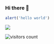 ### Hi there 👋

```js
alert('hello world')
```
[![](https://github-readme-stats.vercel.app/api?username=imgss&theme=radical)](https://github.com/anuraghazra/github-readme-stats)

![visitors count](https://visitors-by-url-pls-dont-use-this-in-your-repo.vercel.app/imgss-github-readme)

<!--
**imgss/imgss** is a ✨ _special_ ✨ repository because its `README.md` (this file) appears on your GitHub profile.
Here are some ideas to get you started:

- 🔭 I’m currently working on ...
- 🌱 I’m currently learning ...
- 👯 I’m looking to collaborate on ...
- 🤔 I’m looking for help with ...
- 💬 Ask me about ...
- 📫 How to reach me: ...
- 😄 Pronouns: ...
- ⚡ Fun fact: ...
-->
